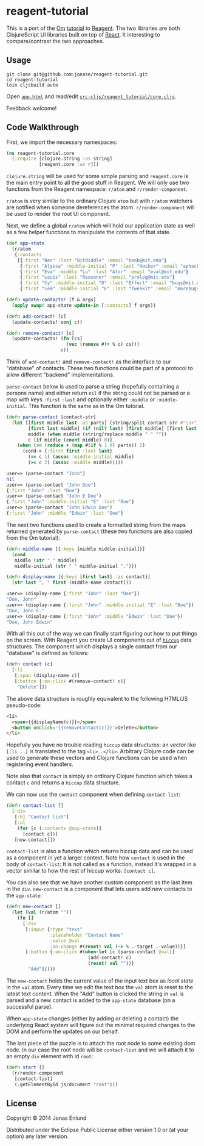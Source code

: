 # reagent-tutorial

This is a port of the [Om](https://github.com/swannodette/om)
[tutorial](https://github.com/swannodette/om/wiki/Tutorial) to
[Reagent](https://github.com/holmsand/reagent). The two libraries
are both ClojureScript UI libraries built on top of
[React](http://facebook.github.io/react/). It interesting to
compare/contrast the two approaches.

## Usage

    git clone git@github.com:jonase/reagent-tutorial.git
    cd reagent-tutorial
    lein cljsbuild auto

Open [`app.html`](https://github.com/jonase/reagent-tutorial/blob/master/app.html) and read/edit [`src-cljs/reagent_tutorial/core.cljs`](https://github.com/jonase/reagent-tutorial/blob/master/src-cljs/reagent_tutorial/core.cljs).

Feedback welcome!

## Code Walkthrough

First, we import the necessary namespaces:

```clojure
(ns reagent-tutorial.core
  (:require [clojure.string :as string]
            [reagent.core :as r]))
```

`clojure.string` will be used for some simple parsing and
`reagent.core` is the main entry point to all the good stuff in
Reagent. We will only use two functions from the Reagent namespace:
`r/atom` and `r/render-component`.

`r/atom` is very similar to the ordinary Clojure `atom` but with
`r/atom` watchers are notified when someone dereferences the
atom. `r/render-component` will be used to render the root UI
component.

Next, we define a global `r/atom` which will hold our application
state as well as a few helper functions to manipulate the contents of
that state.

```clojure
(def app-state
  (r/atom
   {:contacts
    [{:first "Ben" :last "Bitdiddle" :email "benb@mit.edu"}
     {:first "Alyssa" :middle-initial "P" :last "Hacker" :email "aphacker@mit.edu"}
     {:first "Eva" :middle "Lu" :last "Ator" :email "eval@mit.edu"}
     {:first "Louis" :last "Reasoner" :email "prolog@mit.edu"}
     {:first "Cy" :middle-initial "D" :last "Effect" :email "bugs@mit.edu"}
     {:first "Lem" :middle-initial "E" :last "Tweakit" :email "morebugs@mit.edu"}]}))

(defn update-contacts! [f & args]
  (apply swap! app-state update-in [:contacts] f args))

(defn add-contact! [c]
  (update-contacts! conj c))

(defn remove-contact! [c]
  (update-contacts! (fn [cs]
                      (vec (remove #(= % c) cs)))
                    c))
```

Think of `add-contact!` and `remove-contact!` as the interface to our
"database" of contacts. These two functions could be part of a
protocol to allow different "backend" implementations.

`parse-contact` below is used to parse a string (hopefully containing
a persons name) and either return `nil` if the string could not be
parsed or a map with keys `:first` `:last` and optionally either
`:middle` or `:middle-initial`. This function is the same as in the Om
tutorial.

```clojure
(defn parse-contact [contact-str]
  (let [[first middle last :as parts] (string/split contact-str #"\s+")
        [first last middle] (if (nil? last) [first middle] [first last middle])
        middle (when middle (string/replace middle "." ""))
        c (if middle (count middle) 0)]
    (when (>= (reduce + (map #(if % 1 0) parts)) 2)
      (cond-> {:first first :last last}
        (== c 1) (assoc :middle-initial middle)
        (>= c 2) (assoc :middle middle)))))
```

```clojure
user=> (parse-contact "John")
nil
user=> (parse-contact "John Doe")
{:first "John" :last "Doe"}
user=> (parse-contact "John E Doe")
{:first "John" :middle-initial "E" :last "Doe"}
user=> (parse-contact "John Edwin Doe")
{:first "John" :middle "Edwin" :last "Doe"}
```

The next two functions used to create a formatted string from the maps
returned generated by `parse-contact` (these two functions are also
copied from the Om tutorial):

```clojure
(defn middle-name [{:keys [middle middle-initial]}]
  (cond
   middle (str " " middle)
   middle-initial (str " " middle-initial ".")))

(defn display-name [{:keys [first last] :as contact}]
  (str last ", " first (middle-name contact)))
```

```clojure
user=> (display-name {:first "John" :last "Doe"})
"Doe, John"
user=> (display-name {:first "John" :middle-initial "E" :last "Doe"})
"Doe, John E."
user=> (display-name {:first "John" :middle "Edwin" :last "Doe"})
"Doe, John Edwin"
```

With all this out of the way we can finally start figuring out how to
put things on the screen. With Reagent you create UI components out of
[`hiccup`](https://github.com/weavejester/hiccup) data structures. The
component which displays a single contact from our "database" is
defined as follows:

```clojure
(defn contact [c]
  [:li
   [:span (display-name c)]
   [:button {:on-click #(remove-contact! c)} 
    "Delete"]])
```

The above data structure is roughly equivalent to the following
HTML/JS pseudo-code:

```html
<li>
  <span>{{displayName(c)}}</span>
  <button onClick='{{removeContact(c)}}'>Delete</button>
</li>
```

Hopefully you have no trouble reading `hiccup` data structures: an
vector like `[:li ..]` is translated to the tag
`<li>..</li>`. Arbitrary Clojure code can be used to generate these
vectors and Clojure functions can be used when registering event
handlers.

Note also that `contact` is simply an ordinary Clojure function which
takes a contact `c` and returns a `hiccup` data structure.

We can now use the `contact` component when defining `contact-list`:

```clojure
(defn contact-list []
  [:div
   [:h1 "Contact list"]
   [:ul
    (for [c (:contacts @app-state)]
      [contact c])]
   [new-contact]])
```

`contact-list` is also a function which returns hiccup data and can be
used as a component in yet a larger context. Note how `contact` is
used in the body of `contact-list`: It is not called as a function,
instead it's wrapped in a vector similar to how the rest of hiccup
works: `[contact c]`.

You can also see that we have another custom component as the last
item in the `div`. `new-contact` is a component that lets users add
new contacts to the `app-state`:

```clojure
(defn new-contact []
  (let [val (r/atom "")]
    (fn []
      [:div
       [:input {:type "text"
                :placeholder "Contact Name"
                :value @val
                :on-change #(reset! val (-> % .-target .-value))}]
       [:button {:on-click #(when-let [c (parse-contact @val)]
                              (add-contact! c)
                              (reset! val ""))} 
        "Add"]])))
```

The `new-contact` holds the current value of the input text box as
*local state* in the `val` atom. Every time we edit the text box the
`val` atom is reset to the latest text content. When the "Add" button
is clicked the string in `val` is parsed and a new contact is added to
the `app-state` database (on a successful parse).

When `app-state` changes (either by adding or deleting a contact) the
underlying React system will figure out the minimal required changes
to the DOM and perform the updates on our behalf.

The last piece of the puzzle is to attach the root node to some existing dom node. In our case the root node will be `contact-list` and we will attach it to an empty `div` element with id `root`:

```clojure
(defn start []
  (r/render-component 
   [contact-list]
   (.getElementById js/document "root")))
```

## License

Copyright © 2014 Jonas Enlund

Distributed under the Eclipse Public License either version 1.0 or (at
your option) any later version.
